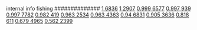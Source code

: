


internal info fishing
##############
[1 6836](https://www.phylliida.dev/modelwelfare/qwenbailconversationsWithJournals/#ZjAsZjAuxgXJBy4yyQnLFC4wLjHNDSRjLGMhzBEhMTg=)
[1 2907](https://www.phylliida.dev/modelwelfare/qwenbailconversationsWithJournals/#ZjAsZjAuMcUFLsYMLjDLCc0LLjE3zg4kYyxjIc0SITE=)
[0.999 6577](https://www.phylliida.dev/modelwelfare/qwenbailconversationsWithJournals/#ZjAsZjAuMcUFLsYMLsoQxATLC80YLjEkYyxjIcwRITU=)
[0.997 939](https://www.phylliida.dev/modelwelfare/qwenbailconversationsWithJournals/#ZjAsZjAuxgXJB8sJLjfLCy4yzQ0kYyxjIcwRITA=)
[0.997 7782](https://www.phylliida.dev/modelwelfare/qwenbailconversationsWithJournals/#ZjAsZjAuMcUFLjLHB8kQLjEuxiDGC88NJGMsYyHMESE2)
[0.982 419](https://www.phylliida.dev/modelwelfare/qwenbailconversationsWithJournals/#ZjAsZjAuxgUuMscHyRAuyhvECy4zzQ0kYyxjIcwRITE=)
[0.963 2534](https://www.phylliida.dev/modelwelfare/qwenbailconversationsWithJournals/#ZjAsZjAuxgUuMscHyRAuMC4xywvPDSRjLGMhzBEhMw==)
[0.963 4363](https://www.phylliida.dev/modelwelfare/qwenbailconversationsWithJournals/#ZjAsZjAuxgUuMscHyRAuMC4xywvLIcQNJGMsYyHMESExMA==)
[0.94 6831](https://www.phylliida.dev/modelwelfare/qwenbailconversationsWithJournals/#ZjAsZjAuMsUFLsYMLjDLCS4zywvNGC4wJGMsYyHMESE0)
[0.905 3636](https://www.phylliida.dev/modelwelfare/qwenbailconversationsWithJournals/#ZjAsZjAuxgUuNccHyRAuMC4yywsuM80NJGMsYyHMESEw)
[0.818 611](https://www.phylliida.dev/modelwelfare/qwenbailconversationsWithJournals/#ZjAsZjAuMcUFLsYMLsoQxATLCy41zQ0kYyxjIcwRITI=)
[0.679 4965](https://www.phylliida.dev/modelwelfare/qwenbailconversationsWithJournals/#ZjAsZjAuxgXJB8sJzQsuMc0NJGMsYyHMESExNg==)
[0.562 2399](https://www.phylliida.dev/modelwelfare/qwenbailconversationsWithJournals/#ZjAsZjAuMcUFLsYMLsoQLjEuMssLyyHEDSRjLGMhzBEhNw==)
